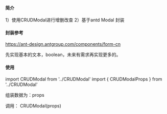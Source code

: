 #### 简介

1）使用CRUDModal进行增删改查
2）基于antd Modal 封装

#### 封装参考
https://ant-design.antgroup.com/components/form-cn

先实现基本的文本，boolean，未来有需求再实现更多的。



#### 使用

import CRUDModal from '../CRUDModal'
import { CRUDModalProps } from '../CRUDModal'

组装数据为：props

调用：
CRUDModal(props)


